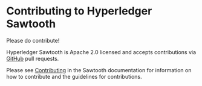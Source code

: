 # Contributing to Hyperledger Sawtooth

Please do contribute!

Hyperledger Sawtooth is Apache 2.0 licensed and accepts contributions via
[GitHub](https://github.com/hyperledger/sawtooth-core) pull requests.

Please see
[Contributing](https://sawtooth.hyperledger.org/docs/core/releases/latest/community/contributing.html)
in the Sawtooth documentation for information on how to contribute and the guidelines for contributions.

